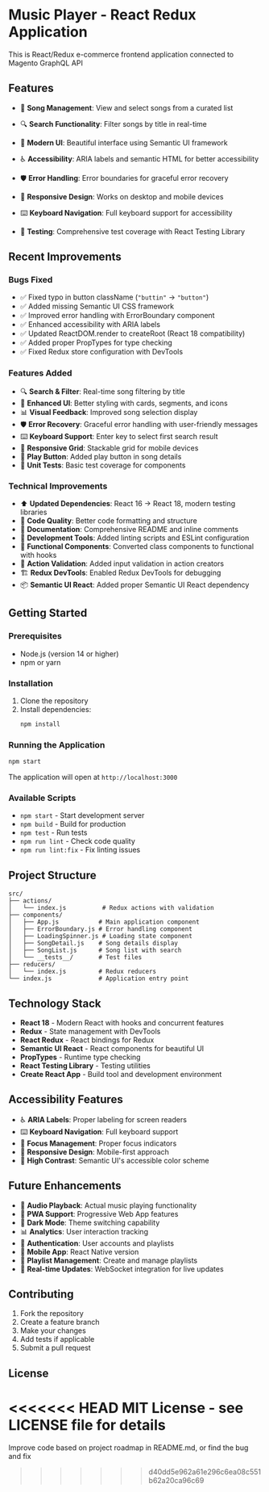 # Music Player - React Redux Application

This is React/Redux e-commerce frontend application connected to Magento GraphQL API


## Features

- 🎵 **Song Management**: View and select songs from a curated list

- 🔍 **Search Functionality**: Filter songs by title in real-time
- 🎨 **Modern UI**: Beautiful interface using Semantic UI framework

- ♿ **Accessibility**: ARIA labels and semantic HTML for better accessibility
- 🛡️ **Error Handling**: Error boundaries for graceful error recovery
- 📱 **Responsive Design**: Works on desktop and mobile devices
- ⌨️ **Keyboard Navigation**: Full keyboard support for accessibility
- 🧪 **Testing**: Comprehensive test coverage with React Testing Library

## Recent Improvements

### Bugs Fixed
- ✅ Fixed typo in button className (`"buttin"` → `"button"`)
- ✅ Added missing Semantic UI CSS framework
- ✅ Improved error handling with ErrorBoundary component
- ✅ Enhanced accessibility with ARIA labels
- ✅ Updated ReactDOM.render to createRoot (React 18 compatibility)
- ✅ Added proper PropTypes for type checking
- ✅ Fixed Redux store configuration with DevTools

### Features Added
- 🔍 **Search & Filter**: Real-time song filtering by title
- 🎨 **Enhanced UI**: Better styling with cards, segments, and icons
- 📊 **Visual Feedback**: Improved song selection display
- 🛡️ **Error Recovery**: Graceful error handling with user-friendly messages
- ⌨️ **Keyboard Support**: Enter key to select first search result
- 📱 **Responsive Grid**: Stackable grid for mobile devices
- 🎵 **Play Button**: Added play button in song details
- 🧪 **Unit Tests**: Basic test coverage for components

### Technical Improvements
- ⬆️ **Updated Dependencies**: React 16 → React 18, modern testing libraries
- 🧹 **Code Quality**: Better code formatting and structure
- 📝 **Documentation**: Comprehensive README and inline comments
- 🔧 **Development Tools**: Added linting scripts and ESLint configuration
- 🔄 **Functional Components**: Converted class components to functional with hooks
- 🎯 **Action Validation**: Added input validation in action creators
- 🏗️ **Redux DevTools**: Enabled Redux DevTools for debugging
- 📦 **Semantic UI React**: Added proper Semantic UI React dependency

## Getting Started

### Prerequisites
- Node.js (version 14 or higher)
- npm or yarn

### Installation
1. Clone the repository
2. Install dependencies:
   ```bash
   npm install
   ```

### Running the Application
```bash
npm start
```

The application will open at `http://localhost:3000`

### Available Scripts
- `npm start` - Start development server
- `npm build` - Build for production
- `npm test` - Run tests
- `npm run lint` - Check code quality
- `npm run lint:fix` - Fix linting issues

## Project Structure

```
src/
├── actions/
│   └── index.js          # Redux actions with validation
├── components/
│   ├── App.js           # Main application component
│   ├── ErrorBoundary.js # Error handling component
│   ├── LoadingSpinner.js # Loading state component
│   ├── SongDetail.js    # Song details display
│   ├── SongList.js      # Song list with search
│   └── __tests__/       # Test files
├── reducers/
│   └── index.js         # Redux reducers
└── index.js             # Application entry point
```

## Technology Stack

- **React 18** - Modern React with hooks and concurrent features
- **Redux** - State management with DevTools
- **React Redux** - React bindings for Redux
- **Semantic UI React** - React components for beautiful UI
- **PropTypes** - Runtime type checking
- **React Testing Library** - Testing utilities
- **Create React App** - Build tool and development environment

## Accessibility Features

- ♿ **ARIA Labels**: Proper labeling for screen readers
- ⌨️ **Keyboard Navigation**: Full keyboard support
- 🎯 **Focus Management**: Proper focus indicators
- 📱 **Responsive Design**: Mobile-first approach
- 🎨 **High Contrast**: Semantic UI's accessible color scheme

## Future Enhancements

- 🎵 **Audio Playback**: Actual music playing functionality
- 📱 **PWA Support**: Progressive Web App features
- 🎨 **Dark Mode**: Theme switching capability
- 📊 **Analytics**: User interaction tracking
- 🔐 **Authentication**: User accounts and playlists
- 📱 **Mobile App**: React Native version
- 🎼 **Playlist Management**: Create and manage playlists
- 🔄 **Real-time Updates**: WebSocket integration for live updates

## Contributing

1. Fork the repository
2. Create a feature branch
3. Make your changes
4. Add tests if applicable
5. Submit a pull request

## License

<<<<<<< HEAD
MIT License - see LICENSE file for details
=======

Improve code based on project roadmap in README.md, 
or find the bug and fix

>>>>>>> d40dd5e962a61e296c6ea08c551b62a20ca96c69
